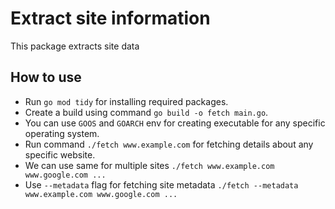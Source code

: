 # Extract site information
This package extracts site data

## How to use
- Run `go mod tidy` for installing required packages.
- Create a build using command `go build -o fetch main.go`.
- You can use `GOOS` and `GOARCH` env for creating executable for any specific operating system.
- Run command `./fetch www.example.com` for fetching details about any specific website.
- We can use same for multiple sites `./fetch www.example.com www.google.com ...`
- Use `--metadata` flag for fetching site metadata `./fetch --metadata www.example.com www.google.com ...`